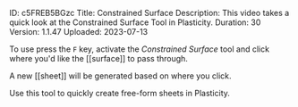 ID: c5FREB5BGzc
Title: Constrained Surface
Description: This video takes a quick look at the Constrained Surface Tool in Plasticity.
Duration: 30
Version: 1.1.47
Uploaded: 2023-07-13

To use press the `F` key, activate the *Constrained Surface* tool and click where you'd like the [[surface]] to pass through.

A new [[sheet]] will be generated based on where you click.

Use this tool to quickly create free-form sheets in Plasticity.
